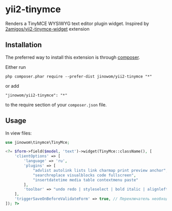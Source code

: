 yii2-tinymce
============

Renders a TinyMCE WYSIWYG text editor plugin widget. Inspired by [2amigos/yii2-tinymce-widget](https://github.com/2amigos/yii2-tinymce-widget) extension

Installation
------------
The preferred way to install this extension is through [composer](http://getcomposer.org/download/).

Either run

```
php composer.phar require --prefer-dist jinowom/yii2-tinymce "*"
```

or add

```
"jinowom/yii2-tinymce": "*"
```

to the require section of your `composer.json` file.

Usage
------------
In view files:

```php
use jinowom\tinymce\TinyMce;

<?= $form->field($model, 'text')->widget(TinyMce::className(), [
    'clientOptions' => [
        'language' => 'ru',
        'plugins' => [
            "advlist autolink lists link charmap print preview anchor",
            "searchreplace visualblocks code fullscreen",
            "insertdatetime media table contextmenu paste"
        ],
        'toolbar' => "undo redo | styleselect | bold italic | alignleft aligncenter alignright alignjustify | bullist numlist outdent indent | link image"
    ],
    'triggerSaveOnBeforeValidateForm' => true, // Переключатель необходимости сохранения окна редактирования в поле textarea перед валидацией формы
]); ?>
```

